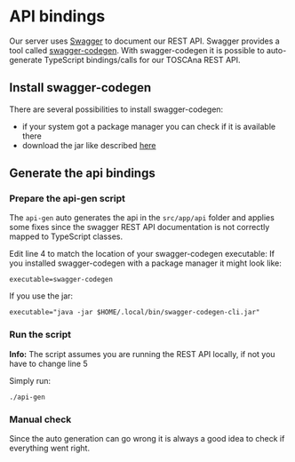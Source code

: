 # API bindings

Our server uses [Swagger](https://swagger.io/) to document our REST API. Swagger provides a tool called [swagger-codegen](https://github.com/swagger-api/swagger-codegen).
With swagger-codegen it is possible to auto-generate TypeScript bindings/calls for our TOSCAna REST API.
## Install swagger-codegen

There are several possibilities to install swagger-codegen:

- if your system got a package manager you can check if it is available there
- download the jar like described [here](https://github.com/swagger-api/swagger-codegen#prerequisites)

## Generate the api bindings
### Prepare the api-gen script

The `api-gen` auto generates the api in the `src/app/api` folder and applies some fixes since the swagger REST API documentation is not correctly mapped to TypeScript classes.

Edit line 4 to match the location of your swagger-codegen executable:
If you installed swagger-codegen with a package manager it might look like:
```
executable=swagger-codegen
```
If you use the jar:
```
executable="java -jar $HOME/.local/bin/swagger-codegen-cli.jar"
```

### Run the script

**Info:** The script assumes you are running the REST API locally, if not you have to change line 5

Simply run:
```
./api-gen
```

### Manual check

Since the auto generation can go wrong it is always a good idea to check if everything went right.




